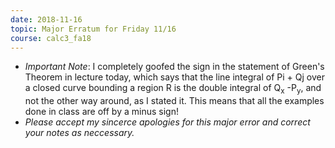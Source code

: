 ```yaml
---
date: 2018-11-16
topic: Major Erratum for Friday 11/16
course: calc3_fa18
---
```


- *Important Note*: I completely goofed the sign in the statement of Green's Theorem in lecture today, which says 
that the line integral of Pi + Qj over a closed curve bounding a region R is the double integral of Q<sub>x</sub> -P<sub>y</sub>,
and not the other way around, as I stated it. This means that all the examples done in class are off by a minus sign!
- *Please accept my sincerce apologies for this major error and correct your notes as neccessary.*

